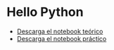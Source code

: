 # Hello Python

- [Descarga el notebook teórico](hello-python.ipynb)
- [Descarga el notebook práctico](exercise-syntax-variables-and-numbers.ipynb)
